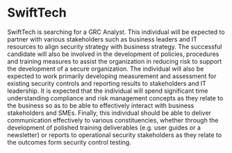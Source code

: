 # SwiftTech
SwiftTech is searching for a GRC Analyst.
This individual will be expected to partner with various stakeholders such as business leaders and IT resources to align security strategy with business strategy.
The successful candidate will also be involved in the development of policies, procedures and training measures to assist the organization in reducing risk to support the development of a secure organization.
The individual will also be expected to work primarily developing measurement and assessment for existing security controls and reporting results to stakeholders and IT leadership.
It is expected that the individual will spend significant time understanding compliance and risk management concepts as they relate to the business so as to be able to effectively interact with business stakeholders and SMEs.
Finally, this individual should be able to deliver communication effectively to various constituencies, whether through the development of polished training deliverables (e.g. user guides or a newsletter) or reports to operational security stakeholders as they relate to the outcomes form security control testing.
